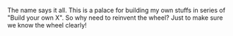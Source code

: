 The name says it all. This is a palace for building my own stuffs in series of "Build your own X". 
So why need to reinvent the wheel? Just to make sure we know the wheel clearly!
